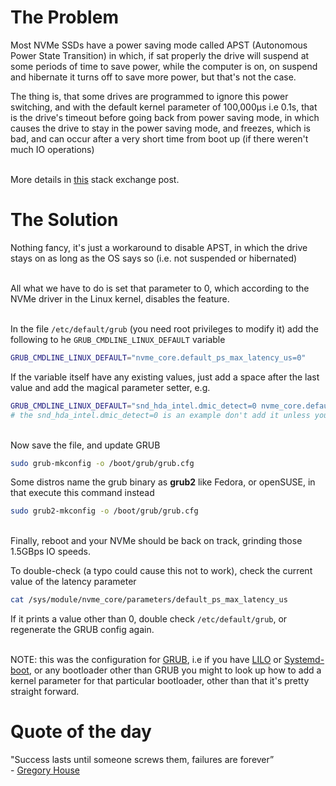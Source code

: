 # The Problem

Most NVMe SSDs have a power saving mode called APST (Autonomous Power State Transition) in which, if sat properly the drive will suspend at some periods of time to save power, while the computer is on, on suspend and hibernate it turns off to save more power, but that's not the case.

The thing is, that some drives are programmed to ignore this power switching, and with the default kernel parameter of 100,000µs i.e 0.1s, that is the drive's timeout before going back from power saving mode, in which causes the drive to stay in the power saving mode, and freezes, which is bad, and can occur after a very short time from boot up (if there weren't much IO operations)

\
More details in [this](https://unix.stackexchange.com/questions/612096/clarifying-nvme-apst-problems-for-linux) stack exchange post.

# The Solution

Nothing fancy, it's just a workaround to disable APST, in which the drive stays on as long as the OS says so (i.e. not suspended or hibernated)

\
All what we have to do is set that parameter to 0, which according to the NVMe driver in the Linux kernel, disables the feature.

\
In the file `/etc/default/grub` (you need root privileges to modify it) add the following to he `GRUB_CMDLINE_LINUX_DEFAULT` variable

```bash
GRUB_CMDLINE_LINUX_DEFAULT="nvme_core.default_ps_max_latency_us=0"
```

If the variable itself have any existing values, just add a space after the last value and add the magical parameter setter, e.g.

```bash
GRUB_CMDLINE_LINUX_DEFAULT="snd_hda_intel.dmic_detect=0 nvme_core.default_ps_max_latency_us=0"
# the snd_hda_intel.dmic_detect=0 is an example don't add it unless you know exactly what you're doing
```

\
Now save the file, and update GRUB

```bash
sudo grub-mkconfig -o /boot/grub/grub.cfg
```

Some distros name the grub binary as **grub2** like Fedora, or openSUSE, in that execute this command instead

```bash
sudo grub2-mkconfig -o /boot/grub/grub.cfg
```

\
Finally, reboot and your NVMe should be back on track, grinding those 1.5GBps IO speeds.

To double-check (a typo could cause this not to work), check the current value of the latency parameter

```bash
cat /sys/module/nvme_core/parameters/default_ps_max_latency_us
```

If it prints a value other than 0, double check `/etc/default/grub`, or regenerate the GRUB config again.

\
NOTE: this was the configuration for [GRUB](https://wiki.gentoo.org/wiki/GRUB), i.e if you have [LILO](https://wiki.gentoo.org/wiki/LILO) or [Systemd-boot](https://wiki.archlinux.org/title/Systemd-boot), or any bootloader other than GRUB you might to look up how to add a kernel parameter for that particular bootloader, other than that it's pretty straight forward.

# Quote of the day

"Success lasts until someone screws them, failures are forever”
\
\- [Gregory House](https://en.wikipedia.org/wiki/Gregory_House)
